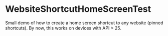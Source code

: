 # WebsiteShortcutHomeScreenTest

Small demo of how to create a home screen shortcut to any website (pinned shortcuts). By now, this works on devices with API > 25.
